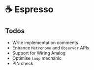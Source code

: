 # ☕️ Espresso

## Todos

- Write implementation comments
- Enhance `Metronome` and `Observer` APIs
- Support for Wiring Analog
- Optimise `loop` mechanic
- PIN check
